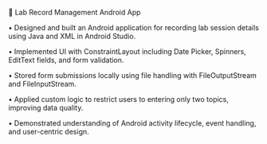 📱 Lab Record Management Android App


• Designed and built an Android application for recording lab session details using Java and XML in Android Studio.

• Implemented UI with ConstraintLayout including Date Picker, Spinners, EditText fields, and form validation.

• Stored form submissions locally using file handling with FileOutputStream and FileInputStream.

• Applied custom logic to restrict users to entering only two topics, improving data quality.

• Demonstrated understanding of Android activity lifecycle, event handling, and user-centric design.
